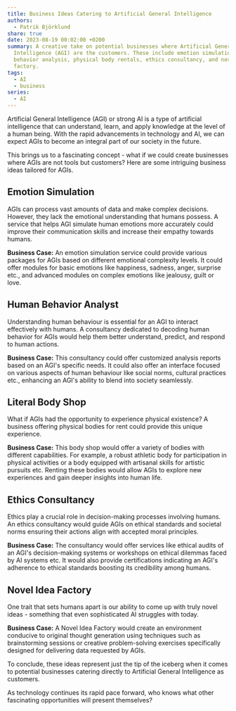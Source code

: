 ```yaml
---
title: Business Ideas Catering to Artificial General Intelligence
authors:
  - Patrik Björklund
share: true
date: 2023-08-19 00:02:00 +0200
summary: A creative take on potential businesses where Artificial General
  Intelligence (AGI) are the customers. These include emotion simulation, human
  behavior analysis, physical body rentals, ethics consultancy, and novel idea
  factory.
tags:
  - AI
  - business
series:
  - AI
---
```



Artificial General Intelligence (AGI) or strong AI is a type of artificial intelligence that can understand, learn, and apply knowledge at the level of a human being. With the rapid advancements in technology and AI, we can expect AGIs to become an integral part of our society in the future.

This brings us to a fascinating concept - what if we could create businesses where AGIs are not tools but customers? Here are some intriguing business ideas tailored for AGIs.

## Emotion Simulation

AGIs can process vast amounts of data and make complex decisions. However, they lack the emotional understanding that humans possess. A service that helps AGI simulate human emotions more accurately could improve their communication skills and increase their empathy towards humans.

**Business Case:** An emotion simulation service could provide various packages for AGIs based on different emotional complexity levels. It could offer modules for basic emotions like happiness, sadness, anger, surprise etc., and advanced modules on complex emotions like jealousy, guilt or love.

## Human Behavior Analyst

Understanding human behaviour is essential for an AGI to interact effectively with humans. A consultancy dedicated to decoding human behavior for AGIs would help them better understand, predict, and respond to human actions.

**Business Case:** This consultancy could offer customized analysis reports based on an AGI's specific needs. It could also offer an interface focused on various aspects of human behaviour like social norms, cultural practices etc., enhancing an AGI's ability to blend into society seamlessly.

## Literal Body Shop

What if AGIs had the opportunity to experience physical existence? A business offering physical bodies for rent could provide this unique experience.

**Business Case:** This body shop would offer a variety of bodies with different capabilities. For example, a robust athletic body for participation in physical activities or a body equipped with artisanal skills for artistic pursuits etc. Renting these bodies would allow AGIs to explore new experiences and gain deeper insights into human life.

## Ethics Consultancy

Ethics play a crucial role in decision-making processes involving humans. An ethics consultancy would guide AGIs on ethical standards and societal norms ensuring their actions align with accepted moral principles.

**Business Case:** The consultancy would offer services like ethical audits of an AGI's decision-making systems or workshops on ethical dilemmas faced by AI systems etc. It would also provide certifications indicating an AGI's adherence to ethical standards boosting its credibility among humans.

## Novel Idea Factory

One trait that sets humans apart is our ability to come up with truly novel ideas - something that even sophisticated AI struggles with today. 

**Business Case:** A Novel Idea Factory would create an environment conducive to original thought generation using techniques such as brainstorming sessions or creative problem-solving exercises specifically designed for delivering data requested by AGIs.

To conclude, these ideas represent just the tip of the iceberg when it comes to potential businesses catering directly to Artificial General Intelligence as customers. 

As technology continues its rapid pace forward, who knows what other fascinating opportunities will present themselves?